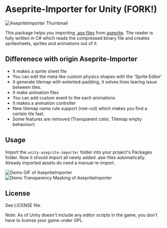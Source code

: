 # Aseprite-Importer for Unity (FORK!)
![AsepriteImporter Thumbnail](GitHub/AsepriteImporterUnity.png)

This package helps you importing [.ase files](https://github.com/aseprite/aseprite/blob/master/docs/ase-file-specs.md) from [aseprite](https://www.aseprite.org/). The reader is fully written in C# which reads the compressed binary file and creates spritesheets, sprites and animations out of it.

## Differenece with origin Aseprite-Importer
* It makes a sprite sheet file
* You can edit the meta like custom physics shapes with the 'Sprite Editor'
* It generate tilemap with extented-padding, it solves lines tearing issue between tiles.
* It make animation files
* You can add custom event to the each animations
* It makes a animation controller
* New tilemap name rule support (row-col) which makes you find a certain tile fast.
* Some features are removed (Transparent color, Tilemap empty behaviour) 


## Usage
Import the ```unity-aseprite-importer``` folder into your project's Packages folder. Now it should import all newly added .ase-files automatically. Already imported assets do need a manual re-import.

![Demo GIF of AsepriteImporter](GitHub/aseprite-importer-demo.gif)
![Demo Transparency Masking of AsepriteImporter](GitHub/aseprite-transparency-demo.gif)


## License

See LICENSE file.

Note: As of Unity doesn't include any editor scripts in the game, you don't have to license your game under GPL.
